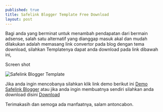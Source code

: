 ```yaml
---
published: true
title: Safelink Blogger Template Free Download
layout: post
---
```

Bagi anda yang berminat untuk menambah pendapatan dari bermain adsense,  salah satu alternatif yang dianggap masuk akal dan mudah dilakukan adalah memasang link convertor pada blog dengan tema download, silahkan Templatenya dapat anda download pada link dibawah ini, 

Screen shot

![Safelink Blogger Template](https://4.bp.blogspot.com/-eSQk-tPp1yA/V_PIeMqIY7I/AAAAAAAAH78/zXwfbDw3mRsQXkODUTQe6Zei8AN2OY9pwCLcB/w1100/casafelink%2Bv.2.1.jpg)

Jika anda ingin mencobanya silahkan klik link demo berikut ini [Demo Safelink Blogger](https://casafelink.blogspot.com) atau jika anda ingin membuatnya sendiri silahkan anda download disini [Download](http://www.antoncabon.us/2016/10/free-premium-safelink-template-blogger.html)

Terimakasih dan semoga ada manfaatnya, salam antoncabon.